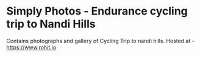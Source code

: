 Simply Photos - Endurance cycling trip to Nandi Hills
=====================================================

Contains photographs and gallery of Cycling Trip to nandi hills. Hosted at - https://www.rohit.io
